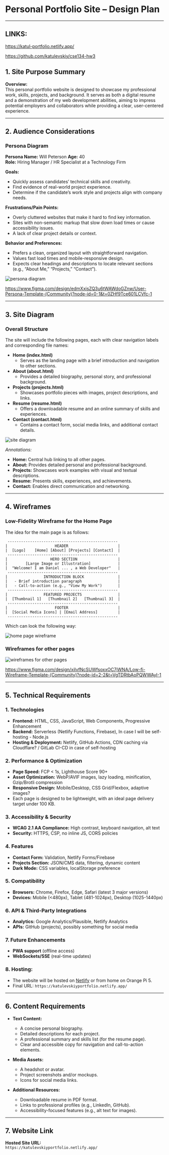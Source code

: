 # Personal Portfolio Site – Design Plan

---

## LINKS:

https://katul-portfolio.netlify.app/

https://github.com/katulevskiy/cse134-hw3

## 1. Site Purpose Summary

**Overview:**  
This personal portfolio website is designed to showcase my professional work, skills, projects, and background. It serves as both a digital resume and a demonstration of my web development abilities, aiming to impress potential employers and collaborators while providing a clear, user-centered experience.

---

## 2. Audience Considerations

### Persona Diagram

**Persona Name:** Will Peterson
**Age:** 40  
**Role:** Hiring Manager / HR Specialist at a Technology Firm

**Goals:**

- Quickly assess candidates’ technical skills and creativity.
- Find evidence of real-world project experience.
- Determine if the candidate’s work style and projects align with company needs.

**Frustrations/Pain Points:**

- Overly cluttered websites that make it hard to find key information.
- Sites with non-semantic markup that slow down load times or cause accessibility issues.
- A lack of clear project details or context.

**Behavior and Preferences:**

- Prefers a clean, organized layout with straightforward navigation.
- Values fast load times and mobile-responsive design.
- Expects clear headings and descriptions to locate relevant sections (e.g., “About Me,” “Projects,” “Contact”).

![persona diagram](./persona.png)

https://www.figma.com/design/edmXxisZQ3u6tWAWdoGZnw/User-Persona-Template-(Community)?node-id=0-1&t=0ZHf9Tce601LCVfc-1

---

## 3. Site Diagram

### Overall Structure

The site will include the following pages, each with clear navigation labels and corresponding file names:

- **Home (index.html)**
  - Serves as the landing page with a brief introduction and navigation to other sections.
- **About (about.html)**
  - Provides a detailed biography, personal story, and professional background.
- **Projects (projects.html)**
  - Showcases portfolio pieces with images, project descriptions, and links.
- **Resume (resume.html)**
  - Offers a downloadable resume and an online summary of skills and experiences.
- **Contact (contact.html)**
  - Contains a contact form, social media links, and additional contact details.

![site diagram](./site-diagram.png)

_Annotations:_

- **Home:** Central hub linking to all other pages.
- **About:** Provides detailed personal and professional background.
- **Projects:** Showcases work examples with visual and textual descriptions.
- **Resume:** Presents skills, experiences, and achievements.
- **Contact:** Enables direct communication and networking.

---

## 4. Wireframes

### Low-Fidelity Wireframe for the Home Page

The idea for the main page is as follows:

```
 -------------------------------------------------
|                     HEADER                      |
|  [Logo]    [Home] [About] [Projects] [Contact]  |
 -------------------------------------------------
|                   HERO SECTION                  |
|        [Large Image or Illustration]            |
|  "Welcome! I am Daniel ... , a Web Developer"   |
 -------------------------------------------------
|                INTRODUCTION BLOCK               |
|   - Brief introduction paragraph                |
|   - Call-to-action (e.g., "View My Work")       |
 -------------------------------------------------
|                FEATURED PROJECTS                |
|  [Thumbnail 1]   [Thumbnail 2]   [Thumbnail 3]  |
 -------------------------------------------------
|                     FOOTER                      |
|  [Social Media Icons] | [Email Address]         |
 -------------------------------------------------
```

Which can look the following way:

![home page wireframe](./home-wireframe.png)

### Wireframes for other pages

![wireframes for other pages](./other-pages-wireframe.png)

https://www.figma.com/design/xiIvfNcSUWfsoxxOC7jWNA/Low-fi-Wireframe-Template-(Community)?node-id=2-2&t=VgTDRtbAoPQWWAyI-1

---

## 5. Technical Requirements

### **1. Technologies**

- **Frontend:** HTML, CSS, JavaScript, Web Components, Progressive Enhancement
- **Backend:** Serverless (Netlify Functions, Firebase), In case I will be self-hosting - Node.js
- **Hosting & Deployment:** Netlify, GitHub Actions, CDN caching via Cloudflare? / GitLab CI-CD in case of self-hosting

### **2. Performance & Optimization**

- **Page Speed:** FCP < 1s, Lighthouse Score 90+
- **Asset Optimization:** WebP/AVIF images, lazy loading, minification, Gzip/Brotli compression
- **Responsive Design:** Mobile/Desktop, CSS Grid/Flexbox, adaptive images?
- Each page is designed to be lightweight, with an ideal page delivery target under 100 KB.

### **3. Accessibility & Security**

- **WCAG 2.1 AA Compliance:** High contrast, keyboard navigation, alt text
- **Security:** HTTPS, CSP, no inline JS, CORS policies

### **4. Features**

- **Contact Form:** Validation, Netlify Forms/Firebase
- **Projects Section:** JSON/CMS data, filtering, dynamic content
- **Dark Mode:** CSS variables, localStorage preference

### **5. Compatibility**

- **Browsers:** Chrome, Firefox, Edge, Safari (latest 3 major versions)
- **Devices:** Mobile (<480px), Tablet (481-1024px), Desktop (1025-1440px)

### **6. API & Third-Party Integrations**

- **Analytics:** Google Analytics/Plausible, Netlify Analytics
- **APIs:** GitHub (projects), possibly something for social media

### **7. Future Enhancements**

- **PWA support** (offline access)
- **WebSockets/SSE** (real-time updates)

### **8. Hosting:**

- The website will be hosted on [Netlify](https://www.netlify.com/) or from home on Orange Pi 5.
- Final URL: `https://katulevskiyportfolio.netlify.app/`

---

## 6. Content Requirements

- **Text Content:**

  - A concise personal biography.
  - Detailed descriptions for each project.
  - A professional summary and skills list (for the resume page).
  - Clear and accessible copy for navigation and call-to-action elements.

- **Media Assets:**

  - A headshot or avatar.
  - Project screenshots and/or mockups.
  - Icons for social media links.

- **Additional Resources:**
  - Downloadable resume in PDF format.
  - Links to professional profiles (e.g., LinkedIn, GitHub).
  - Accessibility-focused features (e.g., alt text for images).

---

## 7. Website Link

**Hosted Site URL:**  
`https://katulevskiyportfolio.netlify.app/`
